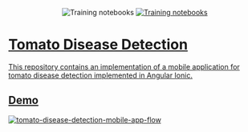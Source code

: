 <p align="center">
  <img src="https://img.shields.io/badge/training-notebooks-blue"
       alt="Training notebooks">
  <a href="https://github.com/nazarkohut/tomato-disease-detection-train">
  <img src="https://img.shields.io/badge/trained-models-repository"
       alt="Training notebooks">
  <a href="https://github.com/nazarkohut/tomato-disease-detection-models">
</p>


# Tomato Disease Detection

This repository contains an implementation of a mobile application for tomato disease detection implemented in Angular Ionic. 

## Demo

![tomato-disease-detection-mobile-app-flow](https://github.com/nazarkohut/readme_logos/blob/tomato-disease-detection-gifs/bachelors-thesis-mobile-demo.gif?raw=true)
